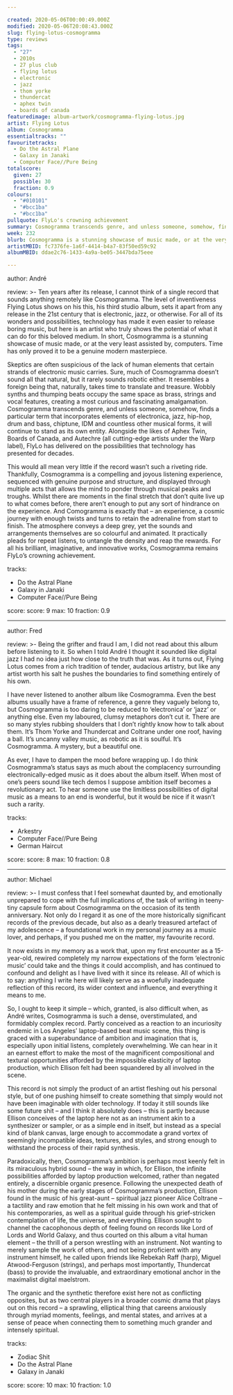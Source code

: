 ```yaml
---

created: 2020-05-06T00:00:49.000Z
modified: 2020-05-06T20:08:43.000Z
slug: flying-lotus-cosmogramma
type: reviews
tags:
  - "27"
  - 2010s
  - 27 plus club
  - flying lotus
  - electronic
  - jazz
  - thom yorke
  - thundercat
  - aphex twin
  - boards of canada
featuredimage: album-artwork/cosmogramma-flying-lotus.jpg
artist: Flying Lotus
album: Cosmogramma
essentialtracks: ""
favouritetracks:
  - Do the Astral Plane
  - Galaxy in Janaki
  - Computer Face//Pure Being
totalscore:
  given: 27
  possible: 30
  fraction: 0.9
colours:
  - "#010101"
  - "#bcc1ba"
  - "#bcc1ba"
pullquote: FlyLo's crowning achievement
summary: Cosmogramma transcends genre, and unless someone, somehow, finds a term that incorporates elements of electronica, jazz, hip-hop, drum and bass, chiptune, IDM and countless other musical forms, it will continue to stand as its own entity.
week: 232
blurb: Cosmogramma is a stunning showcase of music made, or at the very least assisted by, computers. Time has only proved it to be a genuine modern masterpiece.
artistMBID: fc7376fe-1a6f-4414-b4a7-83f50ed59c92
albumMBID: ddae2c76-1433-4a9a-be05-3447bda75eee

---
```

author: André

review: >- 
  Ten years after its release, I cannot think of a single record that sounds anything remotely like Cosmogramma. The level of inventiveness Flying Lotus shows on his this, his third studio album, sets it apart from any release in the 21st century that is electronic, jazz, or otherwise. For all of its wonders and possibilities, technology has made it even easier to release boring music, but here is an artist who truly shows the potential of what it can do for this beloved medium. In short, Cosmogramma is a stunning showcase of music made, or at the very least assisted by, computers. Time has only proved it to be a genuine modern masterpiece.

  Skeptics are often suspicious of the lack of human elements that certain strands of electronic music carries. Sure, much of Cosmogramma doesn’t sound all that natural, but it rarely sounds robotic either. It resembles a foreign being that, naturally, takes time to translate and treasure. Wobbly synths and thumping beats occupy the same space as brass, strings and vocal features, creating a most curious and fascinating amalgamation. Cosmogramma transcends genre, and unless someone, somehow, finds a particular term that incorporates elements of electronica, jazz, hip-hop, drum and bass, chiptune, IDM and countless other musical forms, it will continue to stand as its own entity. Alongside the likes of Aphex Twin, Boards of Canada, and Autechre (all cutting-edge artists under the Warp label), FlyLo has delivered on the possibilities that technology has presented for decades.

  This would all mean very little if the record wasn’t such a riveting ride. Thankfully, Cosmogramma is a compelling and joyous listening experience, sequenced with genuine purpose and structure, and displayed through multiple acts that allows the mind to ponder through musical peaks and troughs. Whilst there are moments in the final stretch that don’t quite live up to what comes before, there aren’t enough to put any sort of hindrance on the experience. And Comogramma is exactly that – an experience, a cosmic journey with enough twists and turns to retain the adrenaline from start to finish. The atmosphere conveys a deep grey, yet the sounds and arrangements themselves are so colourful and animated. It practically pleads for repeat listens, to untangle the density and reap the rewards. For all his brilliant, imaginative, and innovative works, Cosmogramma remains FlyLo’s crowning achievement.

tracks:
  - Do the Astral Plane
  - Galaxy in Janaki
  - Computer Face//Pure Being

score:
  score: 9
  max: 10
  fraction: 0.9

---

author: Fred

review: >- 
  Being the grifter and fraud I am, I did not read about this album before listening to it. So when I told André I thought it sounded like digital jazz I had no idea just how close to the truth that was. As it turns out, Flying Lotus comes from a rich tradition of tender, audacious artistry, but like any artist worth his salt he pushes the boundaries to find something entirely of his own.

  I have never listened to another album like Cosmogramma. Even the best albums usually have a frame of reference, a genre they vaguely belong to, but Cosmogramma is too daring to be reduced to ‘electronica’ or ‘jazz’ or anything else. Even my laboured, clumsy metaphors don’t cut it. There are so many styles rubbing shoulders that I don’t rightly know how to talk about them. It’s Thom Yorke and Thundercat and Coltrane under one roof, having a ball. It’s uncanny valley music, as robotic as it is soulful. It’s Cosmogramma. A mystery, but a beautiful one.

  As ever, I have to dampen the mood before wrapping up. I do think Cosmogramma’s status says as much about the complacency surrounding electronically-edged music as it does about the album itself. When most of one’s peers sound like tech demos I suppose ambition itself becomes a revolutionary act. To hear someone use the limitless possibilities of digital music as a means to an end is wonderful, but it would be nice if it wasn’t such a rarity.

tracks:
  - Arkestry
  - Computer Face//Pure Being
  - German Haircut

score:
  score: 8
  max: 10
  fraction: 0.8

---

author: Michael

review: >- 
  I must confess that I feel somewhat daunted by, and emotionally unprepared to cope with the full implications of, the task of writing in teeny-tiny capsule form about Cosmogramma on the occasion of its tenth anniversary. Not only do I regard it as one of the more historically significant records of the previous decade, but also as a dearly treasured artefact of my adolescence – a foundational work in my personal journey as a music lover, and perhaps, if you pushed me on the matter, my favourite record.

  It now exists in my memory as a work that, upon my first encounter as a 15-year-old, rewired completely my narrow expectations of the form ‘electronic music’ could take and the things it could accomplish, and has continued to confound and delight as I have lived with it since its release. All of which is to say: anything I write here will likely serve as a woefully inadequate reflection of this record, its wider context and influence, and everything it means to me.

  So, I ought to keep it simple – which, granted, is also difficult when, as André writes, Cosmogramma is such a dense, overstimulated, and formidably complex record. Partly conceived as a reaction to an incuriosity endemic in Los Angeles’ laptop-based beat music scene, this thing is graced with a superabundance of ambition and imagination that is, especially upon initial listens, completely overwhelming. We can hear in it an earnest effort to make the most of the magnificent compositional and textural opportunities afforded by the impossible elasticity of laptop production, which Ellison felt had been squandered by all involved in the scene.

  This record is not simply the product of an artist fleshing out his personal style, but of one pushing himself to create something that simply would not have been imaginable with older technology. If today it still sounds like some future shit – and I think it absolutely does – this is partly because Ellison conceives of the laptop here not as an instrument akin to a synthesizer or sampler, or as a simple end in itself, but instead as a special kind of blank canvas, large enough to accommodate a grand vortex of seemingly incompatible ideas, textures, and styles, and strong enough to withstand the process of their rapid synthesis.

  Paradoxically, then, Cosmogramma’s ambition is perhaps most keenly felt in its miraculous hybrid sound – the way in which, for Ellison, the infinite possibilities afforded by laptop production welcomed, rather than negated entirely, a discernible organic presence. Following the unexpected death of his mother during the early stages of Cosmogramma’s production, Ellison found in the music of his great-aunt – spiritual jazz pioneer Alice Coltrane – a tactility and raw emotion that he felt missing in his own work and that of his contemporaries, as well as a spiritual guide through his grief-stricken contemplation of life, the universe, and everything. Ellison sought to channel the cacophonous depth of feeling found on records like Lord of Lords and World Galaxy, and thus courted on this album a vital human element – the thrill of a person wrestling with an instrument. Not wanting to merely sample the work of others, and not being proficient with any instrument himself, he called upon friends like Rebekah Raff (harp), Miguel Atwood-Ferguson (strings), and perhaps most importantly, Thundercat (bass) to provide the invaluable, and extraordinary emotional anchor in the maximalist digital maelstrom.

  The organic and the synthetic therefore exist here not as conflicting opposites, but as two central players in a broader cosmic drama that plays out on this record – a sprawling, elliptical thing that careens anxiously through myriad moments, feelings, and mental states, and arrives at a sense of peace when connecting them to something much grander and intensely spiritual.

tracks:
  - Zodiac Shit
  - Do the Astral Plane
  - Galaxy in Janaki

score:
  score: 10
  max: 10
  fraction: 1.0
  
